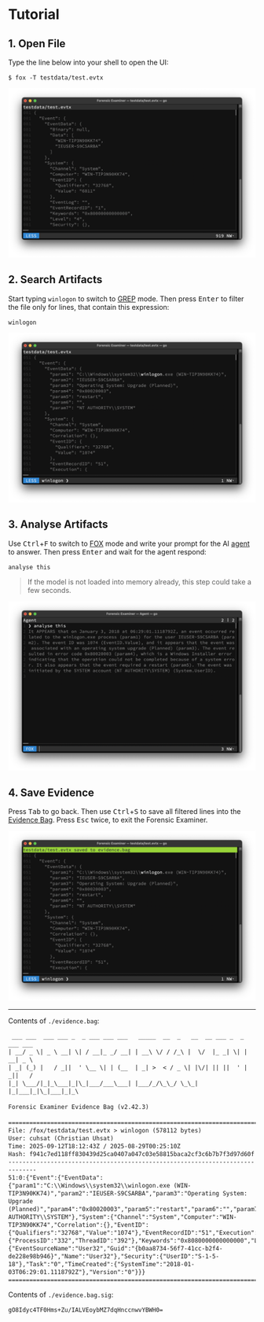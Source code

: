 # Tutorial

## 1. Open File
Type the line below into your shell to open the UI:
```console
$ fox -T testdata/test.evtx
```

![](../../img/ui/tutorial/step1.png)

## 2. Search Artifacts
Start typing `winlogon` to switch to [GREP](../features/ui/mode/grep.md) mode. Then press <kbd>Enter</kbd> to filter the file only for lines, that contain this expression:

```
winlogon
```

![](../../img/ui/tutorial/step2.png)

## 3. Analyse Artifacts
Use <kbd>Ctrl</kbd>+<kbd>F</kbd> to switch to [FOX](../features/ui/mode/fox.md) mode and write your prompt for the AI [agent](../features/ai/agent.md) to answer. Then press <kbd>Enter</kbd> and wait for the agent respond:

```
analyse this
```

> If the model is not loaded into memory already, this step could take a few seconds.

![](../../img/ui/tutorial/step3.png)

## 4. Save Evidence
Press <kbd>Tab</kbd> to go back. Then use <kbd>Ctrl</kbd>+<kbd>S</kbd> to save all filtered lines into the [Evidence Bag](../features/evidence.md#evidence-bag). Press <kbd>Esc</kbd> twice, to exit the Forensic Examiner.

![](../../img/ui/tutorial/step4.png)

---

Contents of `./evidence.bag`:
```
 ___ ___  ___ ___ _  _ ___ ___ ___   _____  __  _   __  __ ___ _  _ ___ ___
| __/ _ \| _ \ __| \| / __|_ _/ __| | __\ \/ / /_\ |  \/  |_ _| \| | __| _ \
| _| (_) |   / _||  ' \__ \| | (__  | _| >  < / _ \| |\/| || ||  ' | _||   /
|_| \___/|_|_\___|_|\_|___/___\___| |___/_/\_\_/ \_\_|  |_|___|_|\_|___|_|_\

Forensic Examiner Evidence Bag (v2.42.3)

==============================================================================
File: /fox/testdata/test.evtx > winlogon (578112 bytes)
User: cuhsat (Christian Uhsat)
Time: 2025-09-12T18:12:43Z / 2025-08-29T00:25:10Z
Hash: f941c7ed118ff830439d25ca0407a047c03e58815baca2cf3c6b7b7f3d97d60f
------------------------------------------------------------------------------
51:0:{"Event":{"EventData":{"param1":"C:\\Windows\\system32\\winlogon.exe (WIN-TIP3N90KK74)","param2":"IEUSER-S9CSARBA","param3":"Operating System: Upgrade (Planned)","param4":"0x80020003","param5":"restart","param6":"","param7":"NT AUTHORITY\\SYSTEM"},"System":{"Channel":"System","Computer":"WIN-TIP3N90KK74","Correlation":{},"EventID":{"Qualifiers":"32768","Value":"1074"},"EventRecordID":"51","Execution":{"ProcessID":"332","ThreadID":"392"},"Keywords":"0x8080000000000000","Level":"4","Opcode":"0","Provider":{"EventSourceName":"User32","Guid":"{b0aa8734-56f7-41cc-b2f4-de228e98b946}","Name":"User32"},"Security":{"UserID":"S-1-5-18"},"Task":"0","TimeCreated":{"SystemTime":"2018-01-03T06:29:01.1118792Z"},"Version":"0"}}}
==============================================================================

```

Contents of `./evidence.bag.sig`:
```
gO8Idyc4TF0Hms+Zu/IALVEoybMZ7dqHnccnwvYBWH0=
```
